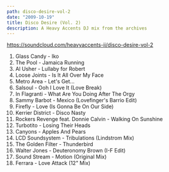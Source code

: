```yaml
---
path: disco-desire-vol-2
date: "2009-10-19"
title: Disco Desire (Vol. 2)
description: A Heavy Accents DJ mix from the archives
---
```


<!-- ![Disco Desire Vol 2 Cover](/../assets/discodesirevol2.jpg "Disco Desire Vol 2 Cover") -->

https://soundcloud.com/heavyaccents-ii/disco-desire-vol-2

1. Glass Candy - Iko
2. The Pool - Jamaica Running
3. Al Usher - Lullaby for Robert
4. Loose Joints - Is It All Over My Face
5. Metro Area - Let's Get...
6. Salsoul - Ooh I Love It (Love Break)
7. In Flagranti - What Are You Doing After The Orgy
8. Sammy Barbot - Mexico (Lovefinger's Barrio Edit)
9. Firefly - Love (Is Gonna Be On Our Side)
10. Kerrier District - Disco Nasty
11. Rockers Revenge feat. Donnie Calvin - Walking On Sunshine
12. Turbotito - Losing Their Heads
13. Canyons - Apples And Pears
14. LCD Soundsystem - Tribulations (Lindstrom Mix)
15. The Golden Filter - Thunderbird
16. Walter Jones - Deuteronomy Brown (I-F Edit)
17. Sound Stream - Motion (Original Mix)
18. Ferrara - Love Attack (12" Mix)
